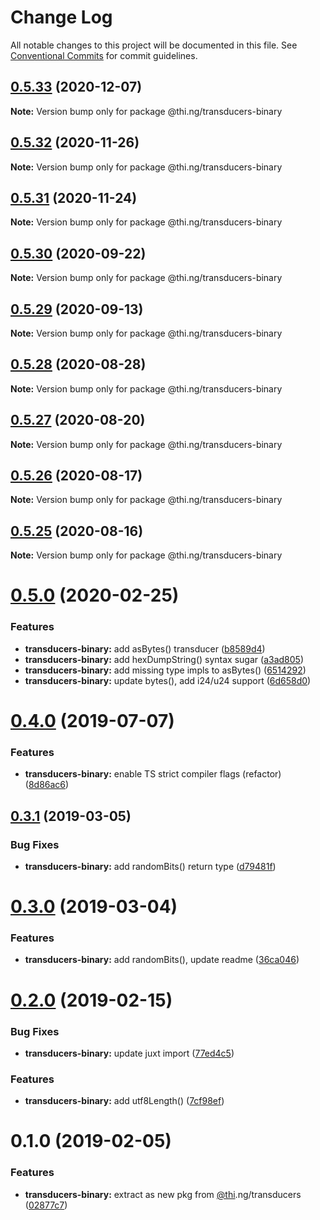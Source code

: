 # Change Log

All notable changes to this project will be documented in this file.
See [Conventional Commits](https://conventionalcommits.org) for commit guidelines.

## [0.5.33](https://github.com/thi-ng/umbrella/compare/@thi.ng/transducers-binary@0.5.32...@thi.ng/transducers-binary@0.5.33) (2020-12-07)

**Note:** Version bump only for package @thi.ng/transducers-binary





## [0.5.32](https://github.com/thi-ng/umbrella/compare/@thi.ng/transducers-binary@0.5.31...@thi.ng/transducers-binary@0.5.32) (2020-11-26)

**Note:** Version bump only for package @thi.ng/transducers-binary





## [0.5.31](https://github.com/thi-ng/umbrella/compare/@thi.ng/transducers-binary@0.5.30...@thi.ng/transducers-binary@0.5.31) (2020-11-24)

**Note:** Version bump only for package @thi.ng/transducers-binary





## [0.5.30](https://github.com/thi-ng/umbrella/compare/@thi.ng/transducers-binary@0.5.29...@thi.ng/transducers-binary@0.5.30) (2020-09-22)

**Note:** Version bump only for package @thi.ng/transducers-binary





## [0.5.29](https://github.com/thi-ng/umbrella/compare/@thi.ng/transducers-binary@0.5.28...@thi.ng/transducers-binary@0.5.29) (2020-09-13)

**Note:** Version bump only for package @thi.ng/transducers-binary





## [0.5.28](https://github.com/thi-ng/umbrella/compare/@thi.ng/transducers-binary@0.5.27...@thi.ng/transducers-binary@0.5.28) (2020-08-28)

**Note:** Version bump only for package @thi.ng/transducers-binary





## [0.5.27](https://github.com/thi-ng/umbrella/compare/@thi.ng/transducers-binary@0.5.26...@thi.ng/transducers-binary@0.5.27) (2020-08-20)

**Note:** Version bump only for package @thi.ng/transducers-binary





## [0.5.26](https://github.com/thi-ng/umbrella/compare/@thi.ng/transducers-binary@0.5.25...@thi.ng/transducers-binary@0.5.26) (2020-08-17)

**Note:** Version bump only for package @thi.ng/transducers-binary





## [0.5.25](https://github.com/thi-ng/umbrella/compare/@thi.ng/transducers-binary@0.5.24...@thi.ng/transducers-binary@0.5.25) (2020-08-16)

**Note:** Version bump only for package @thi.ng/transducers-binary





# [0.5.0](https://github.com/thi-ng/umbrella/compare/@thi.ng/transducers-binary@0.4.9...@thi.ng/transducers-binary@0.5.0) (2020-02-25)


### Features

* **transducers-binary:** add asBytes() transducer ([b8589d4](https://github.com/thi-ng/umbrella/commit/b8589d4cd0971adea9538fa9066870b4e32ded5b))
* **transducers-binary:** add hexDumpString() syntax sugar ([a3ad805](https://github.com/thi-ng/umbrella/commit/a3ad805aefa4dd3836d7fb00cfbf0cf147b9d059))
* **transducers-binary:** add missing type impls to asBytes() ([6514292](https://github.com/thi-ng/umbrella/commit/65142927f520d0a90ca4f4bd5b7d570527e72923))
* **transducers-binary:** update bytes(), add i24/u24 support ([6d658d0](https://github.com/thi-ng/umbrella/commit/6d658d072977009f1289ba2cf230970dabf55d7f))





# [0.4.0](https://github.com/thi-ng/umbrella/compare/@thi.ng/transducers-binary@0.3.12...@thi.ng/transducers-binary@0.4.0) (2019-07-07)

### Features

* **transducers-binary:** enable TS strict compiler flags (refactor) ([8d86ac6](https://github.com/thi-ng/umbrella/commit/8d86ac6))

## [0.3.1](https://github.com/thi-ng/umbrella/compare/@thi.ng/transducers-binary@0.3.0...@thi.ng/transducers-binary@0.3.1) (2019-03-05)

### Bug Fixes

* **transducers-binary:** add randomBits() return type ([d79481f](https://github.com/thi-ng/umbrella/commit/d79481f))

# [0.3.0](https://github.com/thi-ng/umbrella/compare/@thi.ng/transducers-binary@0.2.3...@thi.ng/transducers-binary@0.3.0) (2019-03-04)

### Features

* **transducers-binary:** add randomBits(), update readme ([36ca046](https://github.com/thi-ng/umbrella/commit/36ca046))

# [0.2.0](https://github.com/thi-ng/umbrella/compare/@thi.ng/transducers-binary@0.1.1...@thi.ng/transducers-binary@0.2.0) (2019-02-15)

### Bug Fixes

* **transducers-binary:** update juxt import ([77ed4c5](https://github.com/thi-ng/umbrella/commit/77ed4c5))

### Features

* **transducers-binary:** add utf8Length() ([7cf98ef](https://github.com/thi-ng/umbrella/commit/7cf98ef))

# 0.1.0 (2019-02-05)

### Features

* **transducers-binary:** extract as new pkg from [@thi](https://github.com/thi).ng/transducers ([02877c7](https://github.com/thi-ng/umbrella/commit/02877c7))

